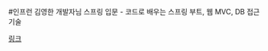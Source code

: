 #인프런 김영한 개발자님 스프링 입문 - 코드로 배우는 스프링 부트, 웹 MVC, DB 접근 기술

[링크](https://www.inflearn.com/course/%EC%8A%A4%ED%94%84%EB%A7%81-%EC%9E%85%EB%AC%B8-%EC%8A%A4%ED%94%84%EB%A7%81%EB%B6%80%ED%8A%B8/dashboard)